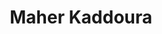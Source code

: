 ---
SICRIS: null
draft: false
fixName: maher_kaddoura
lab: null
labPos: null
location: R3.40 - Finančno računovodska služba
mailInfo: maher.kaddoura@fri.uni-lj.si
officeHours: null
profName: Maher Kaddoura
profTitle: Finančno-računovodska služba
telephoneInfo: null
title: Maher Kaddoura
---